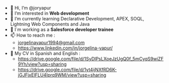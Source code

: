 - 👋 Hi, I’m @joryapur
- 👀 I’m interested in **Web development**
- 🌱 I’m currently learning Declarative Development, APEX, SOQL, Lightning Web Components and Java
- 💞️ I´m working as a **Salesforce developer trainee**
- 📫 How to reach me :
     - jorgelinayapur1994@gmail.com
     - https://www.linkedin.com/in/jorgelina-yapur/
- 📄 My CV in Spanish and English :
     - https://drive.google.com/file/d/1SyDlPsLXoeJzUgQ0f_5mCyqS9wiZF9Yh/view?usp=sharing
     - https://drive.google.com/file/d/1yt4ijNXfRD6K-jGJFjxElFLU4Iprq9WM/view?usp=sharing

<!---
joryapur/joryapur is a ✨ special ✨ repository because its `README.md` (this file) appears on your GitHub profile.
You can click the Preview link to take a look at your changes.
--->
